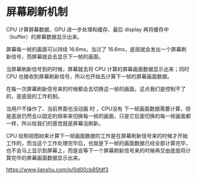 # 屏幕刷新机制


CPU 计算屏幕数据、GPU 进一步处理和缓存、最后 display 再将缓存中（buffer）的屏幕数据显示出来。


屏幕每一帧的画面可以持续 16.6ms，当过了 16.6ms，底层就会发出一个屏幕刷新信号，而屏幕就会去显示下一帧的画面。


当屏幕刷新信号到的时候，屏幕就去将 CPU 计算的屏幕画面数据显示出来；同时 CPU 也接收到屏幕刷新信号，所以也开始去计算下一帧的屏幕画面数据。

在每一次屏幕刷新信号来的时候都会去切换这一帧的画面，这点我们是控制不了的，是底层的工作机制。


当用户不操作了、当前界面也没动画 时 ，CPU没有 下一帧画面数据需要计算，但是底层仍然会以固定的频率来切换每一帧的画面，只是它后面切换的每一帧画面都一样，所以给我们的感觉就是屏幕没刷新。

CPU 绘制视图树来计算下一帧画面数据的工作是在屏幕刷新信号来的时候才开始工作的，而当这个工作处理完毕后，也就是下一帧的画面数据已经全部计算完毕，也不会马上显示到屏幕上，而是会等下一个屏幕刷新信号来的时候再交由底层将计算完毕的屏幕画面数据显示出来。

https://www.jianshu.com/p/0d00cb85fdf3
